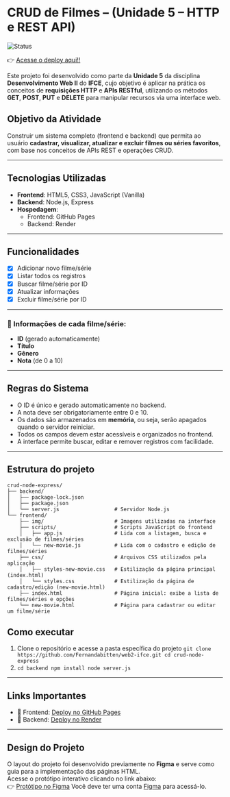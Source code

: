 # CRUD de Filmes – (Unidade 5 – HTTP e REST API)

![Status](https://img.shields.io/badge/progresso-100%25-green)

👉 [Acesse o deploy aqui!!](https://fernandabitten.github.io/web2-ifce/crud-node-express/frontend/index.html)

Este projeto foi desenvolvido como parte da **Unidade 5** da disciplina **Desenvolvimento Web II** do **IFCE**, cujo objetivo é aplicar na prática os conceitos de **requisições HTTP** e **APIs RESTful**, utilizando os métodos **GET**, **POST**, **PUT** e **DELETE** para manipular recursos via uma interface web.

## Objetivo da Atividade

Construir um sistema completo (frontend e backend) que permita ao usuário **cadastrar, visualizar, atualizar e excluir filmes ou séries favoritos**, com base nos conceitos de APIs REST e operações CRUD.

---

## Tecnologias Utilizadas

- **Frontend**: HTML5, CSS3, JavaScript (Vanilla)
- **Backend**: Node.js, Express
- **Hospedagem**:
  - Frontend: GitHub Pages
  - Backend: Render

---

## Funcionalidades

- [x] Adicionar novo filme/série
- [x] Listar todos os registros
- [x] Buscar filme/série por ID
- [x] Atualizar informações
- [x] Excluir filme/série por ID

---

### 🧾 Informações de cada filme/série:

- **ID** (gerado automaticamente)
- **Título**
- **Gênero**
- **Nota** (de 0 a 10)

---

## Regras do Sistema

- O ID é único e gerado automaticamente no backend.
- A nota deve ser obrigatoriamente entre 0 e 10.
- Os dados são armazenados em **memória**, ou seja, serão apagados quando o servidor reiniciar.
- Todos os campos devem estar acessíveis e organizados no frontend.
- A interface permite buscar, editar e remover registros com facilidade.

---

## Estrutura do projeto

```
crud-node-express/
├── backend/
│   ├── package-lock.json
│   ├── package.json
│   └── server.js                  # Servidor Node.js
└── frontend/
    ├── img/                       # Imagens utilizadas na interface
    ├── scripts/                   # Scripts JavaScript do frontend
    │   ├── app.js                 # Lida com a listagem, busca e exclusão de filmes/séries
    │   └── new-movie.js           # Lida com o cadastro e edição de filmes/séries
    ├── css/                       # Arquivos CSS utilizados pela aplicação
    │   ├── styles-new-movie.css   # Estilização da página principal (index.html)
    │   └── styles.css             # Estilização da página de cadastro/edição (new-movie.html)
    ├── index.html                 # Página inicial: exibe a lista de filmes/séries e opções
    └── new-movie.html             # Página para cadastrar ou editar um filme/série
```

## Como executar

1. Clone o repositório e acesse a pasta específica do projeto
   `git clone https://github.com/Fernandabitten/web2-ifce.git
cd crud-node-express`
2. `cd backend
npm install
node server.js`

---

## Links Importantes

- 🔗 Frontend: [Deploy no GitHub Pages](https://fernandabitten.github.io/web2-ifce/crud-node-express/frontend/index.html)
- 🔗 Backend: [Deploy no Render](https://web2-ifce.onrender.com/)

---

## Design do Projeto

O layout do projeto foi desenvolvido previamente no **Figma** e serve como guia para a implementação das páginas HTML.  
Acesse o protótipo interativo clicando no link abaixo:  
👉 [Protótipo no Figma](https://www.figma.com/proto/85MVyp2u2fKbMM6cq3usMR/Sem-t%C3%ADtulo?node-id=5-126&t=LNmbOzzlb8aCgYsc-0&scaling=min-zoom&content-scaling=fixed&page-id=5%3A113&starting-point-node-id=5%3A126)
Você deve ter uma conta <a href="https://www.figma.com/">Figma</a> para acessá-lo.
